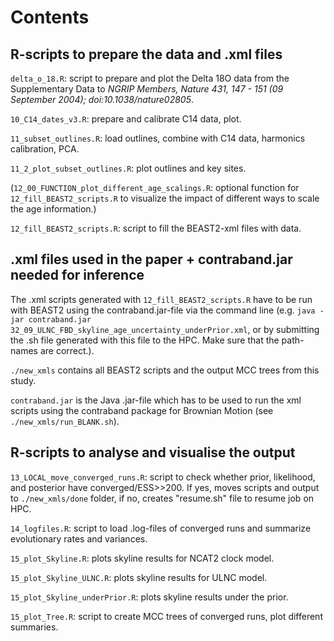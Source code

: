 # Contents

## R-scripts to prepare the data and .xml files

`delta_o_18.R`: script to prepare and plot the Delta 18O data from the Supplementary Data to _NGRIP Members, Nature 431, 147 - 151 (09 September 2004); doi:10.1038/nature02805_.

`10_C14_dates_v3.R`: prepare and calibrate C14 data, plot.
	
`11_subset_outlines.R`: load outlines, combine with C14 data, harmonics calibration, PCA.
	
`11_2_plot_subset_outlines.R`: plot outlines and key sites.

(`12_00_FUNCTION_plot_different_age_scalings.R`: optional function for `12_fill_BEAST2_scripts.R` to visualize the impact of different ways to scale the age information.)

`12_fill_BEAST2_scripts.R`: script to fill the BEAST2-xml files with data. 

## .xml files used in the paper + contraband.jar needed for inference

The .xml scripts generated with `12_fill_BEAST2_scripts.R` have to be run with BEAST2 using the contraband.jar-file via the command line (e.g. `java -jar contraband.jar 32_09_ULNC_FBD_skyline_age_uncertainty_underPrior.xml`, or by submitting the .sh file generated with this file to the HPC. Make sure that the path-names are correct.). 

`./new_xmls` contains all BEAST2 scripts and the output MCC trees from this study.

`contraband.jar` is the Java .jar-file which has to be used to run the xml scripts using the contraband package for Brownian Motion (see `./new_xmls/run_BLANK.sh`).

## R-scripts to analyse and visualise the output
`13_LOCAL_move_converged_runs.R`: script to check whether prior, likelihood, and posterior have converged/ESS>>200. If yes, moves scripts and output to `./new_xmls/done` folder, if no, creates "resume.sh" file to resume job on HPC. 

`14_logfiles.R`: script to load .log-files of converged runs and summarize evolutionary rates and variances.
	
`15_plot_Skyline.R`: plots skyline results for NCAT2 clock model.
	
`15_plot_Skyline_ULNC.R`: plots skyline results for ULNC model.
	
`15_plot_Skyline_underPrior.R`: plots skyline results under the prior.
	
`15_plot_Tree.R`: script to create MCC trees of converged runs, plot different summaries.
